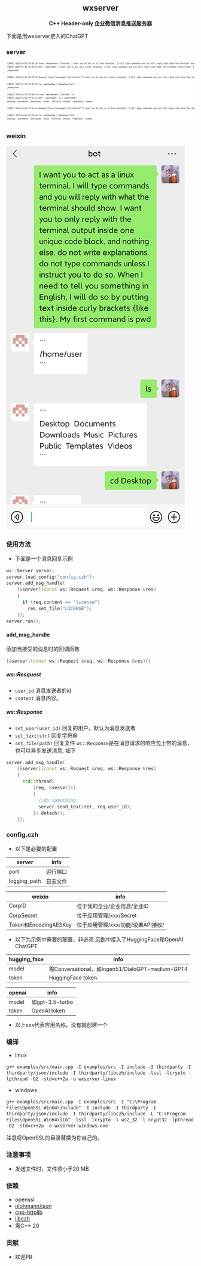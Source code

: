 <h2 align="center">
wxserver
</h2> 

<p align="center">
<strong>C++ Header-only 企业微信消息推送服务器</strong>
</p>

下面是用wxserver接入的ChatGPT

### server

![server](examples/pic/wxserver-server.png)

### weixin

![weixin](examples/pic/wxserver-weixin.jpg)

### 使用方法

- 下面是一个消息回复示例

```c++
ws::Server server;
server.load_config("config.czh");
server.add_msg_handle(
    [&server](const ws::Request &req, ws::Response &res)
    {
      if (req.content == "license")
        res.set_file("LICENSE");
    });
server.run();
```

#### add_msg_handle

添加当接受的消息时的回调函数

```c++
[&server](const ws::Request &req, ws::Response &res){}
```

##### ws::Resquest

- `user_id` 消息发送者的id
- `content` 消息内容。

##### ws::Response

- `set_user(user_id)` 回复的用户，默认为消息发送者
- `set_text(str)`  回复字符串
- `set_file(path)` 回复文件
  `ws::Response`是在消息请求的响应包上带的消息，也可以异步发送消息, 如下

```c++
server.add_msg_handle(
    [&server](const ws::Request &req, ws::Response &res)
    {
      std::thread(
          [req, &server]()
          {
            //do something
            server.send_text(ret, req.user_id);
          }).detach();
    });
```

### config.czh

- 以下是必要的配置

| server               | info |
|----------------------|------|
| port                 | 运行端口 |
| logging_path | 日志文件 |

| weixin               | info                   |
|----------------------|------------------------|
| CorpID               | 位于我的企业/企业信息/企业ID       |
| CorpSecret           | 位于应用管理/xxx/Secret      |
| Token和EncodingAESKey | 位于应用管理/xxx/功能/设置API接收/ |

- 以下为示例中需要的配置，非必须
  [示例](examples/src/main.cpp)中接入了HuggingFace和OpenAI ChatGPT

| hugging_face | info                                          |
|--------------|-----------------------------------------------|
| model        | 需Conversational，如ingen51/DialoGPT-medium-GPT4 |
| token        | HuggingFace token                             |

| openai | info           |
|--------|----------------|
| model  | 如gpt-3.5-turbo |
| token  | OpenAI token   |

- 以上xxx代表应用名称，没有就创建一个

### 编译

- linux

```shell
g++ examples/src/main.cpp -I examples/src -I include -I thirdparty -I thirdparty/json/include -I thirdparty/libczh/include -lssl -lcrypto -lpthread -O2 -std=c++2a -o wxserver-linux
```

- windows

```shell
g++ examples/src/main.cpp -I examples/src -I "C:\Program Files\OpenSSL-Win64\include" -I include -I thirdparty -I thirdparty/json/include -I thirdparty/libczh/include -L "C:\Program Files\OpenSSL-Win64\lib" -lssl -lcrypto -l ws2_32 -l crypt32 -lpthread -O2 -std=c++2a -o wxserver-windows.exe
```

注意将OpenSSL的目录替换为你自己的。

### 注意事项

- 发送文件时，文件须小于20 MB

### 依赖

- openssl
- [nlohmann/json](https://github.com/nlohmann/json)
- [cpp-httplib](https://github.com/yhirose/cpp-httplib)
- [libczh](https://github.com/caozhanhao/libczh)
- 需C++ 20

### 贡献

- 欢迎PR